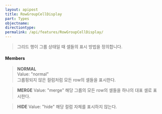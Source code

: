```yaml
---
layout: apipost
title: RowGroupCellDisplay
part: Types
objectname: 
directiontype: 
permalink: /api/features/RowGroupCellDisplay/
---
```



> 그리드 행이 그룹 상태일 때 셀들의 표시 방법을 정의합니다.

#### Members

> **NORMAL**   
> Value: "normal"   
> 그룹핑되지 않은 컬럼처럼 모든 row의 셀들을 표시한다.

> **MERGE** 
> Value: "merge" 
> 해당 그룹의 모든 row의 셀들을 하나의 대표 셀로 표시한다.

> **HIDE** 
> Value: "hide" 
> 해당 컬럼 자체를 표시하지 않는다.      

